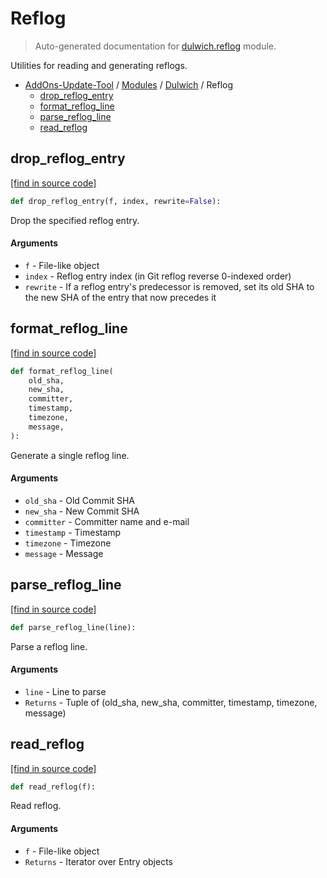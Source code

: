 # Reflog

> Auto-generated documentation for [dulwich.reflog](../../dulwich/reflog.py) module.

Utilities for reading and generating reflogs.

- [AddOns-Update-Tool](../README.md#addons-update-tool-index) / [Modules](../MODULES.md#addons-update-tool-modules) / [Dulwich](index.md#dulwich) / Reflog
    - [drop_reflog_entry](#drop_reflog_entry)
    - [format_reflog_line](#format_reflog_line)
    - [parse_reflog_line](#parse_reflog_line)
    - [read_reflog](#read_reflog)

## drop_reflog_entry

[[find in source code]](../../dulwich/reflog.py#L100)

```python
def drop_reflog_entry(f, index, rewrite=False):
```

Drop the specified reflog entry.

#### Arguments

- `f` - File-like object
- `index` - Reflog entry index (in Git reflog reverse 0-indexed order)
- `rewrite` - If a reflog entry's predecessor is removed, set its
    old SHA to the new SHA of the entry that now precedes it

## format_reflog_line

[[find in source code]](../../dulwich/reflog.py#L38)

```python
def format_reflog_line(
    old_sha,
    new_sha,
    committer,
    timestamp,
    timezone,
    message,
):
```

Generate a single reflog line.

#### Arguments

- `old_sha` - Old Commit SHA
- `new_sha` - New Commit SHA
- `committer` - Committer name and e-mail
- `timestamp` - Timestamp
- `timezone` - Timezone
- `message` - Message

## parse_reflog_line

[[find in source code]](../../dulwich/reflog.py#L68)

```python
def parse_reflog_line(line):
```

Parse a reflog line.

#### Arguments

  - `line` - Line to parse
- `Returns` - Tuple of (old_sha, new_sha, committer, timestamp, timezone,
    message)

## read_reflog

[[find in source code]](../../dulwich/reflog.py#L89)

```python
def read_reflog(f):
```

Read reflog.

#### Arguments

  - `f` - File-like object
- `Returns` - Iterator over Entry objects
